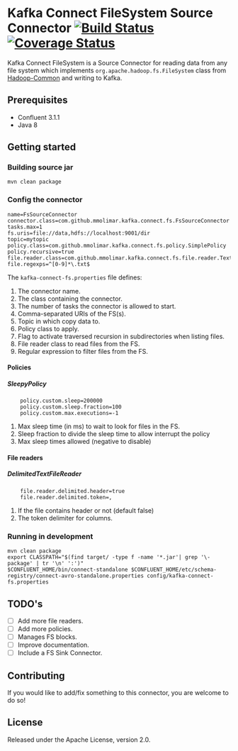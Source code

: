 # Kafka Connect FileSystem Source Connector [![Build Status](https://travis-ci.org/mmolimar/kafka-connect-fs.svg?branch=master)](https://travis-ci.org/mmolimar/kafka-connect-fs.svg?branch=master)[![Coverage Status](https://coveralls.io/repos/github/mmolimar/kafka-connect-fs/badge.svg?branch=master)](https://coveralls.io/github/mmolimar/kafka-connect-fs?branch=master)

Kafka Connect FileSystem is a Source Connector for reading data from any file system which implements 
``org.apache.hadoop.fs.FileSystem`` class from [Hadoop-Common](https://github.com/apache/hadoop-common) and writing to Kafka.

## Prerequisites

- Confluent 3.1.1
- Java 8

## Getting started

### Building source jar ###
    mvn clean package

### Config the connector ###
    name=FsSourceConnector
    connector.class=com.github.mmolimar.kafka.connect.fs.FsSourceConnector
    tasks.max=1
    fs.uris=file://data,hdfs://localhost:9001/dir
    topic=mytopic
    policy.class=com.github.mmolimar.kafka.connect.fs.policy.SimplePolicy
    policy.recursive=true
    file.reader.class=com.github.mmolimar.kafka.connect.fs.file.reader.TextFileReader
    file.regexps=^[0-9]*\.txt$
The ``kafka-connect-fs.properties`` file defines:

1. The connector name.
2. The class containing the connector.
3. The number of tasks the connector is allowed to start.
4. Comma-separated URIs of the FS(s).
5. Topic in which copy data to.
6. Policy class to apply.
7. Flag to activate traversed recursion in subdirectories when listing files.
8. File reader class to read files from the FS.
9. Regular expression to filter files from the FS.

#### Policies ####

##### SleepyPolicy #####

```
    policy.custom.sleep=200000
    policy.custom.sleep.fraction=100
    policy.custom.max.executions=-1
```
1. Max sleep time (in ms) to wait to look for files in the FS.
2. Sleep fraction to divide the sleep time to allow interrupt the policy
3. Max sleep times allowed (negative to disable)

#### File readers ####

##### DelimitedTextFileReader #####

```
    file.reader.delimited.header=true
    file.reader.delimited.token=,
```
1. If the file contains header or not (default false)
2. The token delimiter for columns.

### Running in development ###
```
mvn clean package
export CLASSPATH="$(find target/ -type f -name '*.jar'| grep '\-package' | tr '\n' ':')"
$CONFLUENT_HOME/bin/connect-standalone $CONFLUENT_HOME/etc/schema-registry/connect-avro-standalone.properties config/kafka-connect-fs.properties
```

## TODO's

- [ ] Add more file readers.
- [ ] Add more policies.
- [ ] Manages FS blocks.
- [ ] Improve documentation.
- [ ] Include a FS Sink Connector.

## Contributing

If you would like to add/fix something to this connector, you are welcome to do so!

## License

Released under the Apache License, version 2.0.

